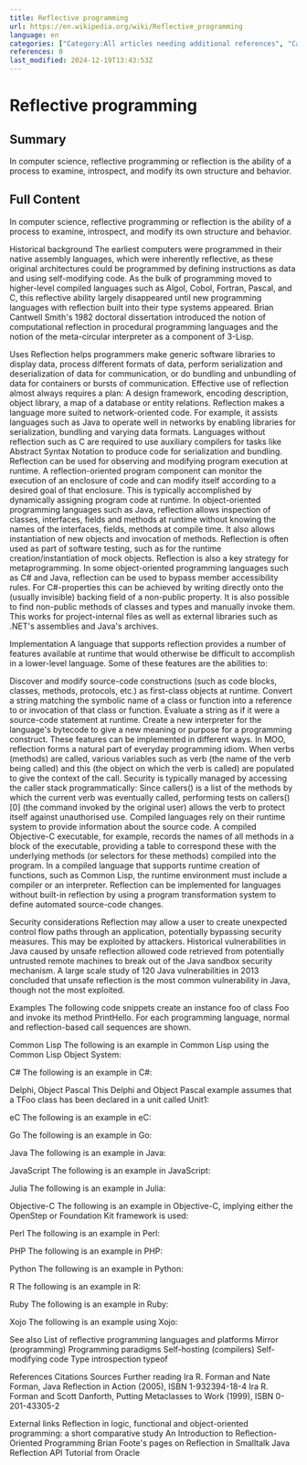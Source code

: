 ```yaml
---
title: Reflective programming
url: https://en.wikipedia.org/wiki/Reflective_programming
language: en
categories: ["Category:All articles needing additional references", "Category:All articles with unsourced statements", "Category:Articles needing additional references from January 2008", "Category:Articles with example BASIC code", "Category:Articles with example C Sharp code", "Category:Articles with example C code", "Category:Articles with example JavaScript code", "Category:Articles with example Java code", "Category:Articles with example Julia code", "Category:Articles with example Lisp (programming language) code", "Category:Articles with example Objective-C code", "Category:Articles with example PHP code", "Category:Articles with example Pascal code", "Category:Articles with example Perl code", "Category:Articles with example Python (programming language) code", "Category:Articles with example R code", "Category:Articles with example Ruby code", "Category:Articles with short description", "Category:Articles with unsourced statements from July 2015", "Category:Programming constructs", "Category:Programming language comparisons", "Category:Short description is different from Wikidata", "Category:Webarchive template wayback links"]
references: 0
last_modified: 2024-12-19T13:43:53Z
---
```


# Reflective programming

## Summary

In computer science, reflective programming or reflection is the ability of a process to examine, introspect, and modify its own structure and behavior.

## Full Content

In computer science, reflective programming or reflection is the ability of a process to examine, introspect, and modify its own structure and behavior.

Historical background
The earliest computers were programmed in their native assembly languages, which were inherently reflective, as these original architectures could be programmed by defining instructions as data and using self-modifying code. As the bulk of programming moved to higher-level compiled languages such as Algol, Cobol, Fortran, Pascal, and C, this reflective ability largely disappeared until new programming languages with reflection built into their type systems appeared.
Brian Cantwell Smith's 1982 doctoral dissertation introduced the notion of computational reflection in procedural programming languages and the notion of the meta-circular interpreter as a component of 3-Lisp.

Uses
Reflection helps programmers make generic software libraries to display data, process different formats of data, perform serialization and deserialization of data for communication, or do bundling and unbundling of data for containers or bursts of communication.
Effective use of reflection almost always requires a plan: A design framework, encoding description, object library, a map of a database or entity relations.
Reflection makes a language more suited to network-oriented code. For example, it assists languages such as Java to operate well in networks by enabling libraries for serialization, bundling and varying data formats. Languages without reflection such as C are required to use auxiliary compilers for tasks like Abstract Syntax Notation to produce code for serialization and bundling.
Reflection can be used for observing and modifying program execution at runtime. A reflection-oriented program component can monitor the execution of an enclosure of code and can modify itself according to a desired goal of that enclosure. This is typically accomplished by dynamically assigning program code at runtime.
In object-oriented programming languages such as Java, reflection allows inspection of classes, interfaces, fields and methods at runtime without knowing the names of the interfaces, fields, methods at compile time. It also allows instantiation of new objects and invocation of methods.
Reflection is often used as part of software testing, such as for the runtime creation/instantiation of mock objects.
Reflection is also a key strategy for metaprogramming.
In some object-oriented programming languages such as C# and Java, reflection can be used to bypass member accessibility rules. For C#-properties this can be achieved by writing directly onto the (usually invisible) backing field of a non-public property. It is also possible to find non-public methods of classes and types and manually invoke them. This works for project-internal files as well as external libraries such as .NET's assemblies and Java's archives.

Implementation
A language that supports reflection provides a number of features available at runtime that would otherwise be difficult to accomplish in a lower-level language. Some of these features are the abilities to:

Discover and modify source-code constructions (such as code blocks, classes, methods, protocols, etc.) as first-class objects at runtime.
Convert a string matching the symbolic name of a class or function into a reference to or invocation of that class or function.
Evaluate a string as if it were a source-code statement at runtime.
Create a new interpreter for the language's bytecode to give a new meaning or purpose for a programming construct.
These features can be implemented in different ways. In MOO, reflection forms a natural part of everyday programming idiom. When verbs (methods) are called, various variables such as verb (the name of the verb being called) and this (the object on which the verb is called) are populated to give the context of the call. Security is typically managed by accessing the caller stack programmatically: Since callers() is a list of the methods by which the current verb was eventually called, performing tests on callers()[0] (the command invoked by the original user) allows the verb to protect itself against unauthorised use.
Compiled languages rely on their runtime system to provide information about the source code. A compiled Objective-C executable, for example, records the names of all methods in a block of the executable, providing a table to correspond these with the underlying methods (or selectors for these methods) compiled into the program. In a compiled language that supports runtime creation of functions, such as Common Lisp, the runtime environment must include a compiler or an interpreter.
Reflection can be implemented for languages without built-in reflection by using a program transformation system to define automated source-code changes.

Security considerations
Reflection may allow a user to create unexpected control flow paths through an application, potentially bypassing security measures. This may be exploited by attackers. Historical vulnerabilities in Java caused by unsafe reflection allowed code retrieved from potentially untrusted remote machines to break out of the Java sandbox security mechanism. A large scale study of 120 Java vulnerabilities in 2013 concluded that unsafe reflection is the most common vulnerability in Java, though not the most exploited.

Examples
The following code snippets create an instance foo of class Foo and invoke its method PrintHello. For each programming language, normal and reflection-based call sequences are shown.

Common Lisp
The following is an example in Common Lisp using the Common Lisp Object System:

C#
The following is an example in C#:

Delphi, Object Pascal
This Delphi and Object Pascal example assumes that a TFoo class has been declared in a unit called Unit1:

eC
The following is an example in eC:

Go
The following is an example in Go:

Java
The following is an example in Java:

JavaScript
The following is an example in JavaScript:

Julia
The following is an example in Julia:

Objective-C
The following is an example in Objective-C, implying either the OpenStep or Foundation Kit framework is used:

Perl
The following is an example in Perl:

PHP
The following is an example in PHP:

Python
The following is an example in Python:

R
The following is an example in R:

Ruby
The following is an example in Ruby:

Xojo
The following is an example using Xojo:

See also
List of reflective programming languages and platforms
Mirror (programming)
Programming paradigms
Self-hosting (compilers)
Self-modifying code
Type introspection
typeof

References
Citations
Sources
Further reading
Ira R. Forman and Nate Forman, Java Reflection in Action (2005), ISBN 1-932394-18-4
Ira R. Forman and Scott Danforth, Putting Metaclasses to Work (1999), ISBN 0-201-43305-2

External links
Reflection in logic, functional and object-oriented programming: a short comparative study
An Introduction to Reflection-Oriented Programming
Brian Foote's pages on Reflection in Smalltalk
Java Reflection API Tutorial from Oracle
